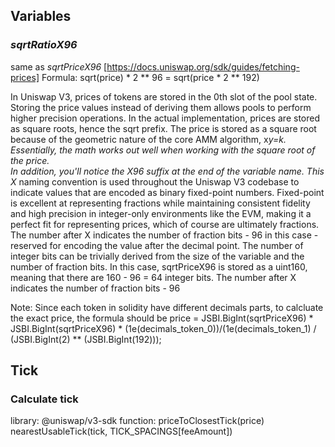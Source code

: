 ## Variables

### _sqrtRatioX96_ 
same as *sqrtPriceX96*
[https://docs.uniswap.org/sdk/guides/fetching-prices]
Formula: sqrt(price) * 2 ** 96 = sqrt(price * 2 ** 192)

In Uniswap V3, prices of tokens are stored in the 0th slot of the pool state. Storing the price values instead of deriving them allows pools to perform higher precision operations. In the actual implementation, prices are stored as square roots, hence the sqrt prefix. The price is stored as a square root because of the geometric nature of the core AMM algorithm, x*y=k. Essentially, the math works out well when working with the square root of the price.  
In addition, you'll notice the X96 suffix at the end of the variable name. This X* naming convention is used throughout the Uniswap V3 codebase to indicate values that are encoded as binary fixed-point numbers. Fixed-point is excellent at representing fractions while maintaining consistent fidelity and high precision in integer-only environments like the EVM, making it a perfect fit for representing prices, which of course are ultimately fractions. The number after X indicates the number of fraction bits - 96 in this case - reserved for encoding the value after the decimal point. The number of integer bits can be trivially derived from the size of the variable and the number of fraction bits. In this case, sqrtPriceX96 is stored as a uint160, meaning that there are 160 - 96 = 64 integer bits.
The number after X indicates the number of fraction bits - 96


Note: Since each token in solidity have different decimals parts, to calcluate the exact price, the formula should be
  price = JSBI.BigInt(sqrtPriceX96) * JSBI.BigInt(sqrtPriceX96) * (1e(decimals_token_0))/(1e(decimals_token_1) / (JSBI.BigInt(2) ** (JSBI.BigInt(192)));
## Tick
### Calculate tick
library: @uniswap/v3-sdk
function: 
priceToClosestTick(price)
nearestUsableTick(tick, TICK_SPACINGS[feeAmount])
